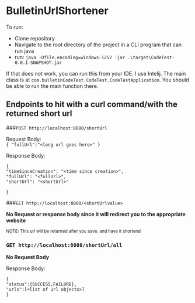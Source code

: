 # BulletinUrlShortener


To run: 
- Clone repository
- Navigate to the root directory of the project in a CLI program that can run java
- run: `java -Dfile.encoding=windows-1252 -jar .\target\CodeTest-0.0.1-SNAPSHOT.jar`

If that does not work, you can run this from your IDE. I use Intelij. The main class is at `com.bulletinCodeTest.CodeTest.CodeTestApplication`.
You should be able to run the main function there.

## Endpoints to hit with a curl command/with the returned short url
###`POST http://localhost:8080/shortUrl`

Request Body:   
  `{ "fullUrl":"<long url goes here>" }`

Response Body:
```
{
"timeSinceCreation": "<time since creation>",
"fullUrl": "<fullUrl>",
"shortUrl": "<shortUrl>"

} 
```
  
###`GET http://localhost:8080/<shortUrlvalue>`

**No Request or response body since it will redirect you to the appropriate website**

<small>NOTE: This url will be returned after you save, and have it shortend </small>

### `GET http://localhost:8080/shortUrl/all`

**No Request Body**

Response Body: 

```
{
"status":{SUCCESS,FAILURE},
"urls":[<list of url objects>]
}
```